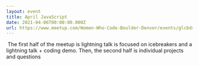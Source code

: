 ```yaml
---
layout: event
title: April JavaScript
date: 2021-04-06T00:00:00.000Z
url: https://www.meetup.com/Women-Who-Code-Boulder-Denver/events/glcbdsyccgbhb/
---
```

 The first half of the meetup is lightning talk is focused on icebreakers and a lightning talk + coding demo. Then, the second half is individual projects and questions